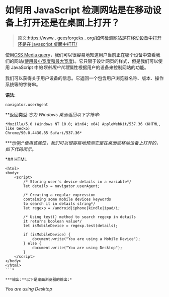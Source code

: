 # 如何用 JavaScript 检测网站是在移动设备上打开还是在桌面上打开？

> 原文:[https://www . geesforgeks . org/如何检测网站是在移动设备中打开还是在 javascript 桌面中打开/](https://www.geeksforgeeks.org/how-to-detect-whether-the-website-is-being-opened-in-a-mobile-device-or-a-desktop-in-javascript/)

使用[CSS Media query](https://www.geeksforgeeks.org/css-media-queries/)，我们可以很容易地知道用户当前正在哪个设备中查看我们的网站([使用最小宽度和最大宽度](https://www.geeksforgeeks.org/how-to-target-desktop-tablet-and-mobile-using-media-query/))。它只限于设计网页的样式，但是我们可以使用 JavaScript 中的*导航用户代理*属性根据用户的设备来控制网站的功能。

我们可以获得关于用户设备的信息。它返回一个包含用户浏览器名称、版本、操作系统等的字符串。

**语法:**

```
navigator.userAgent 
```

**返回类型:**它为 Windows 桌面返回以下字符串*:*

```
*Mozilla/5.0 (Windows NT 10.0; Win64; x64) AppleWebKit/537.36 (KHTML, like Gecko) 
Chrome/90.0.4430.85 Safari/537.36*
```

***示例:**使用该属性，我们可以很容易地预测它是在桌面或移动设备上打开的，如下代码所示。*

 *## HTML

```
<html>
<body>
    <script>
        /* Storing user's device details in a variable*/
        let details = navigator.userAgent;

        /* Creating a regular expression 
        containing some mobile devices keywords 
        to search it in details string*/
        let regexp = /android|iphone|kindle|ipad/i;

        /* Using test() method to search regexp in details
        it returns boolean value*/
        let isMobileDevice = regexp.test(details);

        if (isMobileDevice) {
            document.write("You are using a Mobile Device");
        } else {
            document.write("You are using Desktop");
        }
    </script>
</body>
</html>
```* 

***输出:**以下是桌面浏览器的输出:*

```
*You are using Desktop*
```